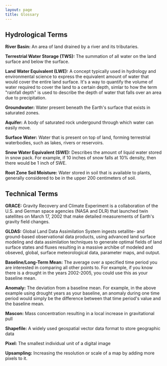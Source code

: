 ```yaml
---
layout: page
title: Glossary
---
```


## Hydrological Terms

**River Basin:** An area of land drained by a river and its tributaries.      

**Terrestrial Water Storage (TWS):** The summation of all water on the land surface and below the surface. 

**Land Water Equivalent (LWE):** A concept typically used in hydrology and environmental science to express the equivalent amount of water that would cover the entire land surface. It's a way to quantify the volume of water required to cover the land to a certain depth, simlar to how the term "rainfall depth" is used to describe the depth of water that falls over an area due to precipitation. 

**Groundwater:** Water present beneath the Earth's surface that exists in saturated zones. 

**Aquifer:** A body of saturated rock undergound through which water can easily move. 

**Surface Water:** Water that is present on top of land, forming terrestrial waterbodies, such as lakes, rivers or reservoirs. 

**Snow Water Equivalent (SWE):** Describes the amount of liquid water stored in snow pack. For example, if 10 inches of snow falls at 10% density, then there would be 1 inch of SWE. 

**Root Zone Soil Moisture:** Water stored in soil that is available to plants, generally considered to be in the upper 200 centimeters of soil. 

## Technical Terms

**GRACE:** Gravity Recovery and Climate Experiment is a collaboration of the U.S. and German space agencies (NASA and DLR) that launched twin satellites on March 17, 2002 that make detailed measurements of Earth's gravity field changes. 

**GLDAS:** Global Land Data Assimilation System ingests setallite- and ground-based observational data products, using advanced land surface modeling and data assimilation techniques to generate optimal fields of land surface states and fluxes resulting in a massive archibe of modeled and obseved, global, surface meteorological data, parameter maps, and output.   

**Baseline/Long-Term Mean:** The average over a specified time period you are interested in comparing all other points to. For example, if you know there is a drought in the years 2002-2005, you could use this as your baseline mean.

**Anomaly:** The deviation from a baseline mean. For example, in the above example using drought years as your baseline, an anomaly during one time period would simply be the difference between that time period's value and the baseline mean. 

**Mascon:** Mass concentration resulting in a local increase in gravitational pull 

**Shapefile:** A widely used geospatial vector data format to store geographic data

**Pixel:** The smallest individual unit of a digital image

**Upsampling:** Increasing the resolution or scale of a map by adding more pixels to it. 

